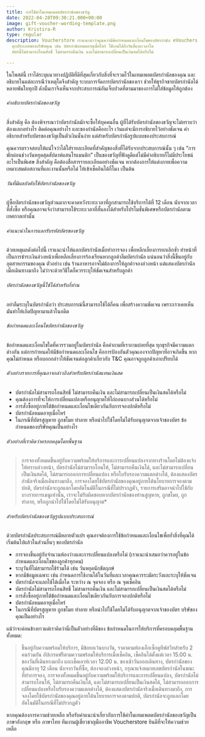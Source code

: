 ```yaml
---
title: การใช้คำในเทมเพลตบัตรกำนัลของขวัญ
date: 2022-04-28T09:30:21.000+00:00
image: gift-voucher-wording-template.png
author: Kristira-R
type: regular
description: Voucherstore เราแนะนำว่าคุณควรมีข้อกำหนดและเงื่อนไขของบัตรกำนัล eVouchers
  ทุกประเภทของบริษัทคุณ เช่น บัตรกำนัลหมดอายุเมื่อไหร่ ใช้งานได้ถึงวันที่และเวลาใด
  บัตรนี้ไม่สามารถโอนสิทธิ์ ไม่สามารถคืนเงิน และไม่สามารถเปลี่ยนเป็นเงินสดได้หรือไม่

---
```

ในโพสต์นี้ เราได้ระบุแนวทางปฏิบัติที่ดีที่สุดเกี่ยวกับสิ่งที่จะรวมไว้ในเทมเพลตบัตรกำนัลของคุณ และอธิบายในแต่ละกรณีว่าเหตุใดจึงสำคัญ ระบบการจัดการบัตรกำนัลของเรา ช่วยให้ธุรกิจขายบัตรกำนัลได้หลายพันใบทุกปี ดังนั้นเราจึงเห็นจากประสบการณ์อันเจ็บปวดที่ตามมาของการไม่ใส่ข้อมูลให้ถูกต้อง

###### คำอธิบายบัตรกำนัลของขวัญ

สิ่งสำคัญ คือ ต้องพิจารณาว่าบัตรกำนัลมักจะซื้อให้บุคคนอื่น ผู้ที่ได้รับบัตรกำนัลของขวัญจะไม่ทราบว่าต้องแลกอย่างไร ติดต่อคุณอย่างไร และของกำนัลคืออะไร เว้นแต่จะมีการอธิบายไว้อย่างชัดเจน คำอธิบายสำหรับบัตรของขวัญเป็นตัวเงินนั้นง่าย แต่สำหรับบัตรกำนัลรูปแบบของประสบการณ์

คุณควรตรวจสอบให้แน่ใจว่าได้ใส่รายละเอียดที่สำคัญของสิ่งที่ได้รับจากประสบการณ์นั้น ๆ เช่น “การพักผ่อนช่วงวันหยุดสุดสัปดาห์แสนโรแมนติก” เป็นของขวัญที่ฟังดูดีแต่ไม่มีคำอธิบายก็ไม่มีประโยชน์อะไรเป็นพิเศษ สิ่งสำคัญ คือต้องสื่อสารรายละเอียดอย่างชัดเจน หากต้องการให้แต่งกายเพื่อความเหมาะสมต่อสถานที่และงานนั้นหรือไม่ ให้เข้าเช็คอินได้กี่โมง เป็นต้น

###### วันที่มีผลบังคับใช้บัตรกำนัลของขวัญ

ผู้ซื้อบัตรกำนัลของขวัญส่วนมากจะคาดหวังระยะเวลาที่ถูกสามารถใช้บริการได้ที่ 12 เดือน นับจากเวลาที่สั่งซื้อ หรือคุณอาจแจ้งว่าสามารถใช้ระยะเวลาที่สั้นลงได้สำหรับโปรโมชั่นพิเศษหรือบัตรกำนัลตามเทศกาลเท่านั้น

###### คำแนะนำในการแลกรับรหัสบัตรของขวัญ

ด้วยเหตุผลดังต่อไปนี้ เราแนะนำให้แลกบัตรกำนัลเมื่อทำการจอง เพื่อหลีกเลี่ยงการยกเลิกซ้ำ ทำหน้าที่เป็นการชำระเงินล่วงหน้าเพื่อหลีกเลี่ยงการร้องเรียนหากลูกค้าลืมบัตรกำนัล แน่นอนว่าสิ่งนี้ขึ้นอยู่กับอุตสาหกรรมของคุณ ตัวอย่าง เช่น ร้านอาหารอาจไม่ต้องการให้ลูกค้าจองล่วงหน้า แต่แสดงบัตรกำนัลเมื่อเดินทางมาถึง ไม่ว่าจะด้วยวิธีใดก็ควรระบุให้ชัดเจนสำหรับลูกค้า

###### บัตรกำนัลของขวัญนี้ใช้ได้สำหรับกี่ท่าน

อย่าลืมระบุในบัตรกำนัลว่า ประสบการณ์นี้สามารถใช้ได้กี่คน เพื่อสร้างความชัดเจน เพราะเราเคยเห็นมันทำให้เกิดปัญหามาแล้วในอดีต

###### ข้อกำหนดและเงื่อนไขบัตรกำนัลของขวัญ

ข้อกำหนดและเงื่อนไขใดที่ควรรวมอยู่ในบัตรกำนัล คือคำถามที่เราถามบ่อยที่สุด ทุกธุรกิจมีความแตกต่างกัน แต่การกำหนดให้มีข้อกำหนดและเงื่อนไข คือการป้องกันตัวคุณเองจากปัญหาที่อาจเกิดขึ้น หากคุณไม่กำหนด หรือบอกกล่าวให้ชัดเจนต่อลูกค้าเกี่ยวกับ T&C คุณอาจถูกลูกค้าเอาเปรียบได้

###### ตัวอย่างรายการที่คุณอาจกล่าวถึงสำหรับบัตรกำนัลแทนเงินสด

* บัตรกำนัลไม่สามารถโอนสิทธิ์ ไม่สามารถคืนเงิน และไม่สามารถเปลี่ยนเป็นเงินสดได้หรือไม่
* คุณต้องการที่จะให้การเปลี่ยนแปลงหรืออนุญาตให้ไถ่ถอนบางส่วนได้หรือไม่
* การสั่งซื้ออยู่ภายใต้ข้อกำหนดและเงื่อนไขเดียวกันกับการจองปกติหรือไม่
* บัตรกำนัลหมดอายุเมื่อไหร่
* ในกรณีที่บัตรสูญหาย ถูกขโมย ทำลาย หรือนำไปใช้โดยไม่ได้รับอนุญาตจากเจ้าของบัตร ข้อกำหนดของบริษัทคุณเป็นอย่างไร

###### ตัวอย่างที่เราคิดว่าครอบคลุมโดยพื้นฐาน

> การจองทั้งหมดขึ้นอยู่กับความพร้อมให้บริการและการเปลี่ยนแปลงจากทางร้านโดยไม่ต้องแจ้งให้ทราบล่วงหน้า, บัตรกำนัลไม่สามารถโอนให้, ไม่สามารถคืนเงินได้, และไม่สามารถเปลี่ยนเป็นเงินสดได้, ไม่สามารถออกการเปลี่ยนแปลง หรือใบรับรองความแตกต่างได้, ต้องแสดงบัตรกำนัลจริงเมื่อเดินทางมาถึง, การจองโดยใช้บัตรกำนัลของคุณอยู่ภายใต้นโยบายการจองตามปกติ, บัตรกำนัลจะถูกแลกโดยอัตโนมัติในกรณีที่ไม่ปรากฏตัว, รายการเสริมอาจนำไปใช้กับบางรายการเมนูเท่านั้น, เราจะไม่รับผิดชอบหากบัตรกำนัลของท่านสูญหาย, ถูกขโมย, ถูกทำลาย, หรือถูกนำไปใช้โดยไม่ได้รับอนุญาต*

###### สำหรับบัตรกำนัลของขวัญรูปแบบประสบการณ์

ด้วยบัตรกำนัลประสบการณ์มีหลายตัวแปร คุณอาจต้องการใช้ข้อกำหนดและเงื่อนไขเพื่อย้ำสิ่งที่คุณได้เริ่มต้นไปแล้วในส่วนอื่นๆ ของบัตรกำนัล

* การจองขึ้นอยู่กับจำนวนห้องว่างและการเปลี่ยนแปลงหรือไม่ (เราแนะนำเสมอว่าควรอยู่ในข้อกำหนดและเงื่อนไขของลูกค้าทุกคน)
* ระบุวันที่ไม่สามารถใช้ร่วมได้ เช่น วันหยุดนักขัตฤกษ์
* หากมีข้อมูลเฉพาะ เช่น กำหนดการใช้งานได้ในวันที่และเวลาคุณควรระมัดระวังและระบุให้ชัดเจน
* บัตรกำนัลจะแลกใช้ได้เมื่อใด ระหว่าง ณ จุดจอง หรือ ณ จุดเช็คอิน
* บัตรกำนัลไม่สามารถโอนสิทธิ์ ไม่สามารถคืนเงิน และไม่สามารถเปลี่ยนเป็นเงินสดได้หรือไม่
* การสั่งซื้ออยู่ภายใต้ข้อกำหนดและเงื่อนไขเดียวกันกับการจองปกติหรือไม่
* บัตรกำนัลหมดอายุเมื่อไหร่
* ในกรณีที่บัตรสูญหาย ถูกขโมย ทำลาย หรือนำไปใช้โดยไม่ได้รับอนุญาตจากเจ้าของบัตร บริษัของคุณเป็นอย่างไร

แม้ว่าจะค่อนข้างยาวแต่เราคิดว่านี่เป็นตัวอย่างที่ดีของ ข้อกำหนดในการให้บริการที่ครอบคลุมพื้นฐาน ทั้งหมด:

> ขึ้นอยู่กับความพร้อมให้บริการ, มีข้อยกเว้นบางวัน, ราคาตามห้องเอ็กเซ็กคูทีฟสวีทสำหรับ 2 คนร่วมกัน อัปเกรดฟรีตามความพร้อมให้บริการเมื่อเช็คอิน, เช็คอินได้ตั้งแต่เวลา 15.00 น. ของวันที่เดินทางมาถึง และเช็คเอาท์เวลา 12.00 น. ของเช้าวันออกเดินทาง, บัตรกำนัลของคุณมีอายุ 12 เดือน นับจากวันที่ซื้อ, ต้องจองล่วงหน้า, กรุณาแจ้งหมายเลขบัตรกำนัลในขณะที่ทำการจอง, การจองทั้งหมดขึ้นอยู่กับความพร้อมให้บริการและการเปลี่ยนแปลง, บัตรกำนัลไม่สามารถโอนให้, ไม่สามารถคืนเงินได้, และไม่สามารถเปลี่ยนเป็นเงินสดได้, ไม่สามารถออกการเปลี่ยนแปลงหรือใบรับรองความแตกต่างได้, ต้องแสดงบัตรกำนัลจริงเมื่อเดินทางมาถึง, การจองโดยใช้บัตรกำนัลของคุณอยู่ภายใต้นโยบายการจองตามปกติ, บัตรกำนัลจะถูกแลกโดยอัตโนมัติในกรณีที่ไม่ปรากฏตัว

หากคุณต้องการความช่วยเหลือ หรือรับคำแนะนำเกี่ยวกับการใช้คำในเทมเพลตบัตรกำนัลของขวัญเป็นภาษาอังกฤษ หรือ ภาษาไทย ทีมงานผู้เชี่ยวชาญมืออาชีพ Voucherstore ยินดีที่จะให้ความช่วยเหลือ
